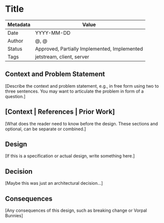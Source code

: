 # Title

|Metadata|Value|
|--------|-----|
|Date    |YYYY-MM-DD|
|Author  |@<github user>, @<github user>|
|Status  |Approved, Partially Implemented, Implemented|
|Tags    |jetstream, client, server|

## Context and Problem Statement

[Describe the context and problem statement, e.g., in free form using two to three sentences. You may want to articulate the problem in form of a question.]

## [Context | References | Prior Work]

[What does the reader need to know before the design. These sections and optional, can be separate or combined.]

## Design

[If this is a specification or actual design, write something here.]

## Decision

[Maybe this was just an architectural decision...]

## Consequences

[Any consequences of this design, such as breaking change or Vorpal Bunnies]
